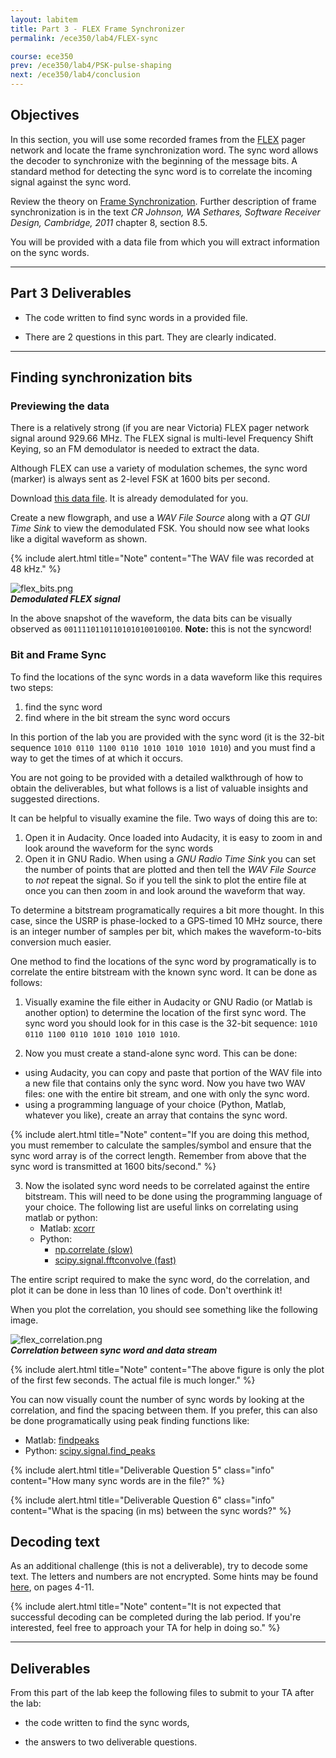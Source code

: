 ```yaml
---
layout: labitem
title: Part 3 - FLEX Frame Synchronizer
permalink: /ece350/lab4/FLEX-sync

course: ece350
prev: /ece350/lab4/PSK-pulse-shaping
next: /ece350/lab4/conclusion
---
```


## Objectives

In this section, you will use some recorded frames from the [FLEX](http://en.wikipedia.org/wiki/FLEX_(protocol)) pager network and locate the frame synchronization word. The sync word allows the decoder to synchronize with the beginning of the message bits. A standard method for detecting the sync word is to correlate the incoming signal against the sync word.

Review the theory on [Frame Synchronization](../../_docs/FrameSync.pdf). Further description of frame synchronization is in the text *CR Johnson, WA Sethares, Software Receiver Design, Cambridge, 2011* chapter 8, section 8.5.

You will be provided with a data file from which you will extract information on the sync words.

---

## Part 3 Deliverables

- The code written to find sync words in a provided file.

- There are 2 questions in this part. They are clearly indicated.

---

## Finding synchronization bits

### Previewing the data

There is a relatively strong (if you are near Victoria) FLEX pager network signal around 929.66 MHz. The FLEX signal is multi-level Frequency Shift Keying, so an FM demodulator is needed to extract the data.

Although FLEX can use a variety of modulation schemes, the sync word (marker) is always sent as 2-level FSK at 1600 bits per second.

Download [this data file](./data/FLEX_bits.wav). It is already demodulated for you.

Create a new flowgraph, and use a *WAV File Source* along with a *QT GUI Time Sink* to view the demodulated FSK. You should now see what looks like a digital waveform as shown.

{% include alert.html title="Note" content="The WAV file was recorded at 48 kHz." %}

  ![flex_bits.png](./figures/flex_bits.png)<br>
  __*Demodulated FLEX signal*__

In the above snapshot of the waveform, the data bits can be visually observed as `00111101101101010100100100`. **Note:** this is not the syncword!

### Bit and Frame Sync

To find the locations of the sync words in a data waveform like this requires two steps:

1. find the sync word
2. find where in the bit stream the sync word occurs

In this portion of the lab you are provided with the sync word (it is the 32-bit sequence `1010 0110 1100 0110 1010 1010 1010 1010`) and you must find a way to get the times of at which it occurs.

You are not going to be provided with a detailed walkthrough of how to obtain the deliverables, but what follows is a list of valuable insights and suggested directions.

It can be helpful to visually examine the file. Two ways of doing this are to:

1. Open it in Audacity. Once loaded into Audacity, it is easy to zoom in and look around the waveform for the sync words
1. Open it in GNU Radio. When using a *GNU Radio Time Sink* you can set the number of points that are plotted and then tell the *WAV File Source* to *not* repeat the signal. So if you tell the sink to plot the entire file at once you can then zoom in and look around the waveform that way.

To determine a bitstream programatically requires a bit more thought. In this case, since the USRP is phase-locked to a GPS-timed 10 MHz source, there is an integer number of samples per bit, which makes the waveform-to-bits conversion much easier.

One method to find the locations of the sync word by programatically is to correlate the entire bitstream with the known sync word. It can be done as follows:

1. Visually examine the file either in Audacity or GNU Radio (or Matlab is another option) to determine the location of the first sync word. The sync word you should look for in this case is the 32-bit sequence: `1010 0110 1100 0110 1010 1010 1010 1010`.

2. Now you must create a stand-alone sync word. This can be done:

  - using Audacity, you can copy and paste that portion of the WAV file into a new file that contains only the sync word. Now you have two WAV files: one with the entire bit stream, and one with only the sync word.
  - using a programming language of your choice (Python, Matlab, whatever you like), create an array that contains the sync word.

   {% include alert.html title="Note" content="If you are doing this method, you must remember to calculate the samples/symbol and ensure that the sync word array is of the correct length. Remember from above that the sync word is transmitted at 1600 bits/second." %}

3. Now the isolated sync word needs to be correlated against the entire bitstream. This will need to be done using the programming language of your choice. The following list are useful links on correlating using matlab or python:
     - Matlab: [xcorr](https://www.mathworks.com/help/matlab/ref/xcorr.html)
     - Python:
       - [np.correlate (slow)](https://docs.scipy.org/doc/numpy/reference/generated/numpy.correlate.html)
       - [scipy.signal.fftconvolve (fast)](https://docs.scipy.org/doc/scipy/reference/generated/scipy.signal.fftconvolve.html)

The entire script required to make the sync word, do the correlation, and plot it can be done in less than 10 lines of code. Don't overthink it!

When you plot the correlation, you should see something like the following image.

  ![flex_correlation.png](./figures/flex_correlation.png)<br>
  __*Correlation between sync word and data stream*__

  {% include alert.html title="Note" content="The above figure is only the plot of the first few seconds. The actual file is much longer." %}

You can now visually count the number of sync words by looking at the correlation, and find the spacing between them. If you prefer, this can also be done programatically using peak finding functions like:

- Matlab: [findpeaks](https://www.mathworks.com/help/signal/ref/findpeaks.html)
- Python: [scipy.signal.find_peaks](https://docs.scipy.org/doc/scipy/reference/generated/scipy.signal.find_peaks.html)

{% include alert.html title="Deliverable Question 5" class="info" content="How many sync words are in the file?" %}

{% include alert.html title="Deliverable Question 6" class="info" content="What is the spacing (in ms) between the sync words?" %}

## Decoding text

As an additional challenge (this is not a deliverable), try to decode some text. The letters and numbers are not encrypted. Some hints may be found [here](http://scholar.lib.vt.edu/theses/available/etd-10597-161936/unrestricted/THESIS.PDF), on pages 4-11.

{% include alert.html title="Note" content="It is not expected that successful decoding can be completed during the lab period. If you're interested, feel free to approach your TA for help in doing so." %}

---

## Deliverables

From this part of the lab keep the following files to submit to your TA after the lab:

- the code written to find the sync words,

- the answers to two deliverable questions.
